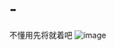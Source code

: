# -
不懂用先将就着吧
![image](https://user-images.githubusercontent.com/113445900/189933675-e8732647-9633-4d8a-a2ed-7ad841586092.png)
